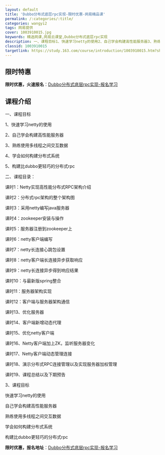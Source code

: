 ```yaml
---
layout: default
title: 'Dubbo分布式底层rpc实现-限时优惠-网易精品课'
permalink: /:categories/:title/
categories: wangyi2
tags: 网易提供
cover: 1003910015.jpg
keywords: 精选网课,网易云课堂,Dubbo分布式底层rpc实现
description: 一、课程目标1、快速学习netty的使用2、自己学会构建高性能服务器3、熟练使用多线程之间交互数据4、学会如何构建分布式
classid: 1003910015
targetlink: https://study.163.com/course/introduction/1003910015.htm?share=1&shareId=1025206652&utm_campaign=share&utm_medium=iphoneShare&utm_source=&utm_u=1025206652
---
```


## 限时特惠

**限时优惠，火速报名**：[Dubbo分布式底层rpc实现-报名学习](https://study.163.com/course/introduction/1003910015.htm?share=1&shareId=1025206652&utm_campaign=share&utm_medium=iphoneShare&utm_source=&utm_u=1025206652)

## 课程介绍

一、课程目标

1、快速学习netty的使用

2、自己学会构建高性能服务器

3、熟练使用多线程之间交互数据

4、学会如何构建分布式系统

5、构建比dubbo更轻巧的分布式rpc

二、课程目录：

课时1：Netty实现高性能分布式RPC架构介绍

课时2：分布式rpc架构的整个架构图

课时3：采用netty编写java服务器

课时4：zookeeper安装与操作

课时5：服务器注册到zookeeper上 

课时6：netty客户端编写

课时7：netty长连接心跳包设置 

课时8：netty客户端长连接异步获取响应

课时9：netty长连接异步得到响应结果 

课时10：与最新版spring整合 

课时11：服务器架构实现 

课时12：客户端与服务器架构通信

课时13、优化服务器

课时14、客户端新增动态代理

课时15、优化netty客户端

课时16、Netty客户端加上ZK，监听服务器变化

课时17、Netty客户端动态管理连接

课时18、演示分布式RPC连接管理以及实现服务器加权管理

课时19、课程总结以及下期预告



3、课程目标

 快速学习netty的使用

 自己学会构建高性能服务器

 熟练使用多线程之间交互数据

 学会如何构建分布式系统

 构建比dubbo更轻巧的分布式rpc

**限时优惠，报名地址**：[Dubbo分布式底层rpc实现-报名学习](https://study.163.com/course/introduction/1003910015.htm?share=1&shareId=1025206652&utm_campaign=share&utm_medium=iphoneShare&utm_source=&utm_u=1025206652)

